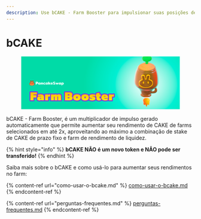 ```yaml
---
description: Use bCAKE - Farm Booster para impulsionar suas posições de farm V3!
---
```


# bCAKE

<figure><img src="../../../.gitbook/assets/image (51).png" alt=""><figcaption></figcaption></figure>

bCAKE - Farm Booster, é um multiplicador de impulso gerado automaticamente que permite aumentar seu rendimento de CAKE de farms selecionados em até 2x, aproveitando ao máximo a combinação de stake de CAKE de prazo fixo e farm de rendimento de liquidez.

{% hint style="info" %}
**bCAKE NÃO é um novo token e NÃO pode ser transferido!**
{% endhint %}

Saiba mais sobre o bCAKE e como usá-lo para aumentar seus rendimentos no farm:

{% content-ref url="como-usar-o-bcake.md" %}
[como-usar-o-bcake.md](como-usar-o-bcake.md)
{% endcontent-ref %}

{% content-ref url="perguntas-frequentes.md" %}
[perguntas-frequentes.md](perguntas-frequentes.md)
{% endcontent-ref %}
